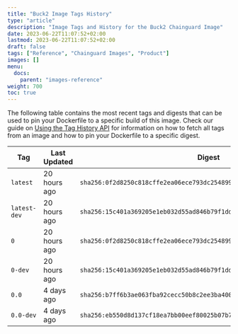 ```yaml
---
title: "Buck2 Image Tags History"
type: "article"
description: "Image Tags and History for the Buck2 Chainguard Image"
date: 2023-06-22T11:07:52+02:00
lastmod: 2023-06-22T11:07:52+02:00
draft: false
tags: ["Reference", "Chainguard Images", "Product"]
images: []
menu:
  docs:
    parent: "images-reference"
weight: 700
toc: true
---
```


The following table contains the most recent tags and digests that can be used to pin your Dockerfile to a specific build of this image. Check our guide on [Using the Tag History API](/chainguard/chainguard-images/using-the-tag-history-api/) for information on how to fetch all tags from an image and how to pin your Dockerfile to a specific digest.

| Tag          | Last Updated | Digest                                                                    |
|--------------|--------------|---------------------------------------------------------------------------|
| `latest`     | 20 hours ago | `sha256:0f2d8250c818cffe2ea06ece793dc254899cbdd806745048ef5a8156c94c3ae8` |
| `latest-dev` | 20 hours ago | `sha256:15c401a369205e1eb032d55ad846b79f1dd7dd0b5d172a95d00112a61941f5bb` |
| `0`          | 20 hours ago | `sha256:0f2d8250c818cffe2ea06ece793dc254899cbdd806745048ef5a8156c94c3ae8` |
| `0-dev`      | 20 hours ago | `sha256:15c401a369205e1eb032d55ad846b79f1dd7dd0b5d172a95d00112a61941f5bb` |
| `0.0`        | 4 days ago   | `sha256:b7ff6b3ae063fba92cecc50b8c2ee3ba400b68990f70c73f1fe406e0cbf076ca` |
| `0.0-dev`    | 4 days ago   | `sha256:eb550d8d137cf18ea7bb00eef80025b07b75f7aa7174cdfff147b092748e45da` |
